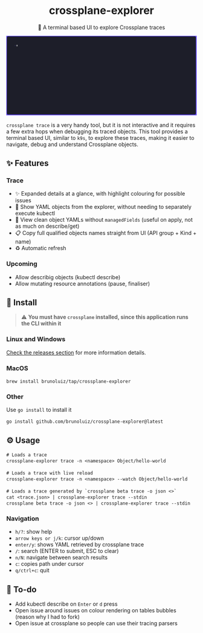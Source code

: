 <h1 align="center">
  crossplane-explorer
</h1>

<p align="center">
  🧰 A terminal based UI to explore Crossplane traces
</p>

![demo gif](./demo.gif)

`crossplane trace` is a very handy tool, but it is not interactive and it requires a few extra
hops when debugging its traced objects. This tool provides a terminal based UI, similar to `k9s`,
to explore these traces, making it easier to navigate, debug and understand Crossplane objects.

## ✨ Features

### Trace

- ✨ Expanded details at a glance, with highlight colouring for possible issues
- 📖 Show YAML objects from the explorer, without needing to separately execute kubectl
- 📖 View clean object YAMLs without `managedFields` (useful on apply, not as much on describe/get)
- 📋 Copy full qualified objects names straight from UI (API group + Kind + name)
- ♻️ Automatic refresh

### Upcoming

- Allow describig objects (kubectl describe)
- Allow mutating resource annotations (pause, finaliser)

## 📀 Install

> ⚠️ **You must have `crossplane` installed, since this application runs the CLI within it**


### Linux and Windows

[Check the releases section](https://github.com/brunoluiz/crossplane-explorer/releases) for more information details.

### MacOS

```
brew install brunoluiz/tap/crossplane-explorer
```

### Other

Use `go install` to install it

```
go install github.com/brunoluiz/crossplane-explorer@latest
```

## ⚙️ Usage

```
# Loads a trace
crossplane-explorer trace -n <namespace> Object/hello-world

# Loads a trace with live reload
crossplane-explorer trace -n <namespace> --watch Object/hello-world

# Loads a trace generated by `crossplane beta trace -o json <>`
cat <trace.json> | crossplane-explorer trace --stdin
crossplane beta trace -o json <> | crossplane-explorer trace --stdin
```

### Navigation

- `h/?`: show help
- `arrow keys or j/k`: cursor up/down
- `enter/y`: shows YAML retrieved by crossplane trace
- `/`: search (ENTER to submit, ESC to clear)
- `n/N`: navigate between search results
- `c`: copies path under cursor
- `q/ctrl+c`: quit

## 🧾 To-do

- Add kubectl describe on `Enter` or `d` press
- Open issue around issues on colour rendering on tables bubbles (reason why I had to fork)
- Open issue at crossplane so people can use their tracing parsers
